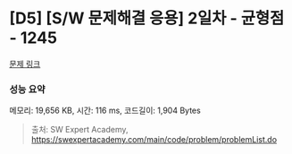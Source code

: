 # [D5] [S/W 문제해결 응용] 2일차 - 균형점 - 1245 

[문제 링크](https://swexpertacademy.com/main/code/problem/problemDetail.do?contestProbId=AV15MeBKAOgCFAYD) 

### 성능 요약

메모리: 19,656 KB, 시간: 116 ms, 코드길이: 1,904 Bytes



> 출처: SW Expert Academy, https://swexpertacademy.com/main/code/problem/problemList.do